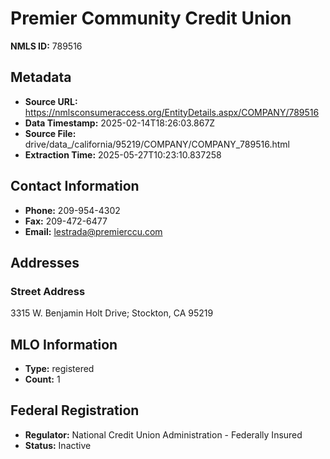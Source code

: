 # Premier Community Credit Union

**NMLS ID:** 789516

## Metadata
- **Source URL:** https://nmlsconsumeraccess.org/EntityDetails.aspx/COMPANY/789516
- **Data Timestamp:** 2025-02-14T18:26:03.867Z
- **Source File:** drive/data_/california/95219/COMPANY/COMPANY_789516.html
- **Extraction Time:** 2025-05-27T10:23:10.837258

## Contact Information
- **Phone:** 209-954-4302
- **Fax:** 209-472-6477
- **Email:** lestrada@premierccu.com

## Addresses
### Street Address
3315 W. Benjamin Holt Drive; Stockton, CA 95219

## MLO Information
- **Type:** registered
- **Count:** 1

## Federal Registration
- **Regulator:** National Credit Union Administration - Federally Insured
- **Status:** Inactive
